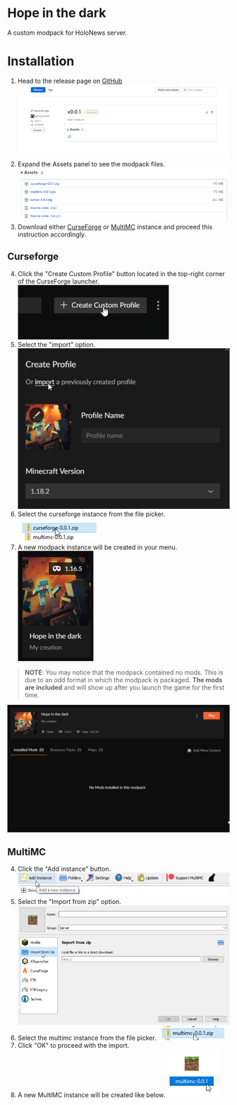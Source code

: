 # Hope in the dark

A custom modpack for HoloNews server.

# Installation

1. Head to the release page on [GitHub](https://github.com/oOBoomberOo/hope-in-the-dark/releases) ![release-page](./assets/release-1.png)
2. Expand the Assets panel to see the modpack files. ![release-assets](./assets/release-2.png)
3. Download either [CurseForge](#curseforge) or [MultiMC](#multimc) instance and proceed this instruction accordingly.

## Curseforge

4. Click the "Create Custom Profile" button located in the top-right corner of the CurseForge launcher.
![](./assets/curseforge-1.png)
5. Select the "import" option.  
![](./assets/curseforge-2.png)
6. Select the curseforge instance from the file picker.
![](./assets/curseforge-3.png)
7. A new modpack instance will be created in your menu.
![](./assets/curseforge-4.png)

> **NOTE**: You may notice that the modpack contained no mods. This is due to an odd format in which the modpack is packaged. **The mods are included** and will show up after you launch the game for the first time.

![](./assets/curseforge-5.png)

## MultiMC

4. Click the "Add instance" button.
![](./assets/multimc-1.png)
5. Select the "Import from zip" option.
![](./assets/multimc-2.png)
6. Select the multimc instance from the file picker.
![](./assets/multimc-3.png)
7. Click "OK" to proceed with the import.
8. A new MultiMC instance will be created like below.
![](./assets/multimc-4.png)

